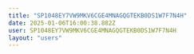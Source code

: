 ```yaml
---
title: "SP1048EY7VW9MKV6CGE4MNAGQGTEKB0DS1W7F7N4H"
date: 2025-01-06T16:00:38.882Z
user: SP1048EY7VW9MKV6CGE4MNAGQGTEKB0DS1W7F7N4H
layout: "users"
---
```

    